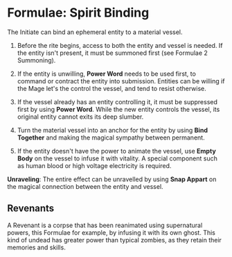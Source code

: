 # Formulae: Spirit Binding

The Initiate can bind an ephemeral entity to a material vessel. 

1. Before the rite begins, access to both the entity and vessel is needed. 
If the entity isn't present, it must be summoned first (see Formulae 2 Summoning).

1. If the entity is unwilling, __Power Word__ needs to be used first, to command or contract the entity into submission. 
Entities can be willing if the Mage let's the control the vessel, and tend to resist otherwise.

1. If the vessel already has an entity controlling it, it must be suppressed first by using __Power Word__. 
While the new entity controls the vessel, its original entity cannot exits its deep slumber.

1. Turn the material vessel into an anchor for the entity by using __Bind Together__ and making the magical sympathy between permanent. 

1. If the entity doesn't have the power to animate the vessel, use __Empty Body__ on the vessel to infuse it with vitality. 
A special component such as human blood or high voltage electricity is required.

__Unraveling__: The entire effect can be unravelled by using __Snap Appart__ on the magical connection between the entity and vessel.

## Revenants

A Revenant is a corpse that has been reanimated using supernatural powers, this Formulae for example, by infusing it with its own ghost. 
This kind of undead has greater power than typical zombies, as they retain their memories and skills. 


